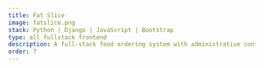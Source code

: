 ```yaml
---
title: Fat Slice
image: fatslice.png
stack: Python | Django | JavaScript | Bootstrap
type: all fullstack frontend
description: A full-stack food ordering system with administrative controls
order: 7
---
```

